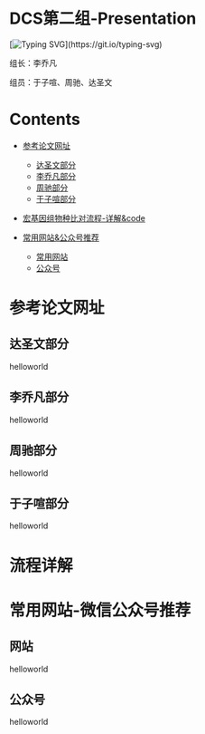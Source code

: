 # DCS第二组-Presentation
[![Typing SVG](https://readme-typing-svg.herokuapp.com?font=Fira+Code&pause=1000&width=435&lines=%F0%9F%98%8DDCS%E7%AC%AC%E4%BA%8C%E7%BB%84%E7%A5%9D%E6%82%A8%E8%82%A0%E9%81%93%E5%81%A5%E5%BA%B7%EF%BC%8C%E6%AF%8F%E5%A4%A9%E5%BF%AB%E4%B9%90~)](https://git.io/typing-svg)

组长：李乔凡

组员：于子喧、周驰、达圣文

# Contents
- [参考论文网址](#参考论文网址)
	- [达圣文部分](#达圣文部分)
	- [李乔凡部分](#李乔凡部分)
	- [周驰部分](#周驰部分)
	- [于子喧部分](#于子喧部分)

- [宏基因组物种比对流程-详解&code](#流程详解)

- [常用网站&公众号推荐](#常用网站-微信公众号推荐)
	- [常用网站](#网站)
	- [公众号](#公众号)

# 参考论文网址
## 达圣文部分
helloworld
## 李乔凡部分
helloworld
## 周驰部分
helloworld
## 于子喧部分
helloworld

# 流程详解

# 常用网站-微信公众号推荐
## 网站
helloworld
## 公众号
helloworld
